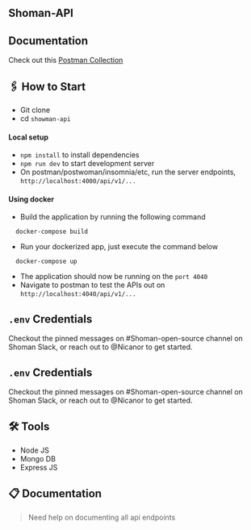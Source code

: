 ## Shoman-API

## Documentation
Check out this [Postman Collection](https://www.postman.com/nicanorkorir/workspace/shoman-api/documentation/4992083-59d5606f-4e0e-42f3-9070-30e543bc2116?entity=request-4992083-8ad5e4d6-f054-4ac6-88a2-2f99cd55864f)

## 🖇 How to Start

-   Git clone
-   cd `showman-api`

#### Local setup

-   `npm install` to install dependencies
-   `npm run dev` to start development server
-   On postman/postwoman/insomnia/etc, run the server endpoints, `http://localhost:4000/api/v1/...`

#### Using docker

-   Build the application by running the following command

```
  docker-compose build
```

-   Run your dockerized app, just execute the command below

```
  docker-compose up
```

-   The application should now be running on the `port 4040`
-   Navigate to postman to test the APIs out on `http://localhost:4040/api/v1/...`

## `.env` Credentials

Checkout the pinned messages on #Shoman-open-source channel on Shoman Slack, or reach out to @Nicanor to get started.

## `.env` Credentials

Checkout the pinned messages on #Shoman-open-source channel on Shoman Slack, or reach out to @Nicanor to get started.

## 🛠 Tools

-   Node JS
-   Mongo DB
-   Express JS

## 📋 Documentation

> Need help on documenting all api endpoints
